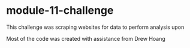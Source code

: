 # module-11-challenge

This challenge was scraping websites for data to perform analysis upon

Most of the code was created with assistance from Drew Hoang
